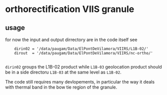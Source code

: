 # orthorectification VIIS granule

## usage
for now the input and output dirrectory are in the code itself 
see 
```
    dirin02 = '/data/paugam/Data/ElPontDeVilamora/VIIRS/L1B-02/'
    dirout  = '/data/paugam/Data/ElPontDeVilamora/VIIRS/nc-ortho/'
    
```
`dirin02` groups the L1B-02 product
while `L1B-03` geolocation product should be in a side directoru `L1B-03` at the same level as `L1B-02`.

The code still requires many devlopements, in particular the way it deals with thermal band in the bow tie region of the granule. 


